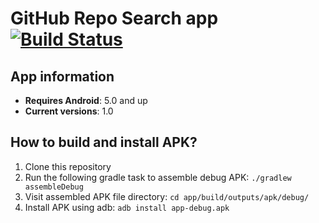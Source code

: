 # GitHub Repo Search app [![Build Status](https://travis-ci.org/isamborskiy/GitHubRepoSearch.svg?branch=master)](https://travis-ci.org/isamborskiy/GitHubRepoSearch)

## App information
* **Requires Android**: 5.0 and up
* **Current versions**: 1.0

## How to build and install APK?
1. Clone this repository
2. Run the following gradle task to assemble debug APK: `./gradlew assembleDebug`
3. Visit assembled APK file directory: `cd app/build/outputs/apk/debug/`
4. Install APK using adb: `adb install app-debug.apk`

